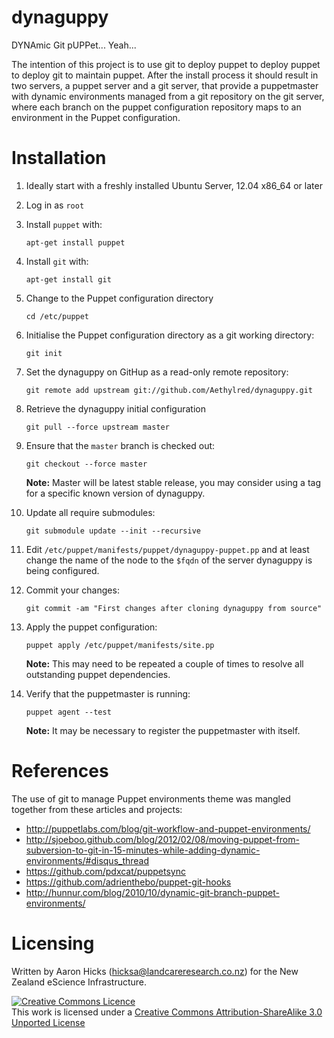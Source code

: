# dynaguppy

DYNAmic Git pUPPet... Yeah...

The intention of this project is to use git to deploy puppet to deploy puppet to deploy git to maintain puppet. After the install process it should result in two servers, a puppet server and a git server, that provide a puppetmaster with dynamic environments managed from a git repository on the git server, where each branch on the puppet configuration repository maps to an environment in the Puppet configuration.

# Installation

1. Ideally start with a freshly installed Ubuntu Server, 12.04 x86_64 or later
1. Log in as `root`
1. Install `puppet` with:

    ```
    apt-get install puppet
    ```
1. Install `git` with:

    ```
    apt-get install git
	```
1. Change to the Puppet configuration directory

	```
    cd /etc/puppet
    ```
1. Initialise the Puppet configuration directory as a git working directory:

	```
    git init
    ```
1. Set the dynaguppy on GitHup as a read-only remote repository:

	```
	git remote add upstream git://github.com/Aethylred/dynaguppy.git
	```
1. Retrieve the dynaguppy initial configuration

	```
  	git pull --force upstream master
	```
1. Ensure that the `master` branch is checked out:

	```
    git checkout --force master
	```
	
	**Note:** Master will be latest stable release, you may consider using a tag for a specific known version of dynaguppy.
1. Update all require submodules:

	```
  	git submodule update --init --recursive
	```
1. Edit `/etc/puppet/manifests/puppet/dynaguppy-puppet.pp` and at least change the name of the  node to the `$fqdn` of the server dynaguppy is being configured.
1. Commit your changes:

	```
	git commit -am "First changes after cloning dynaguppy from source"
	```
1. Apply the puppet configuration:

	```
	puppet apply /etc/puppet/manifests/site.pp
	```
	
	**Note:** This may need to be repeated a couple of times to resolve all outstanding puppet dependencies.
	
1. Verify that the puppetmaster is running:

	```
	puppet agent --test
	```
	
	**Note:** It may be necessary to register the puppetmaster with itself.

# References

The use of git to manage Puppet environments theme was mangled together from these articles and projects:

* http://puppetlabs.com/blog/git-workflow-and-puppet-environments/
* http://sjoeboo.github.com/blog/2012/02/08/moving-puppet-from-subversion-to-git-in-15-minutes-while-adding-dynamic-environments/#disqus_thread
* https://github.com/pdxcat/puppetsync
* https://github.com/adrienthebo/puppet-git-hooks
* http://hunnur.com/blog/2010/10/dynamic-git-branch-puppet-environments/

# Licensing

Written by Aaron Hicks (hicksa@landcareresearch.co.nz) for the New Zealand eScience Infrastructure.

<a rel="license" href="http://creativecommons.org/licenses/by-sa/3.0/"><img alt="Creative Commons Licence" style="border-width:0" src="http://i.creativecommons.org/l/by-sa/3.0/88x31.png" /></a><br />This work is licensed under a <a rel="license" href="http://creativecommons.org/licenses/by-sa/3.0/">Creative Commons Attribution-ShareAlike 3.0 Unported License</a>